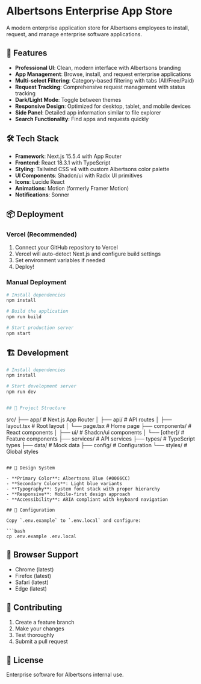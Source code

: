 # Albertsons Enterprise App Store

A modern enterprise application store for Albertsons employees to install, request, and manage enterprise software applications.

## 🚀 Features

- **Professional UI**: Clean, modern interface with Albertsons branding
- **App Management**: Browse, install, and request enterprise applications
- **Multi-select Filtering**: Category-based filtering with tabs (All/Free/Paid)
- **Request Tracking**: Comprehensive request management with status tracking
- **Dark/Light Mode**: Toggle between themes
- **Responsive Design**: Optimized for desktop, tablet, and mobile devices
- **Side Panel**: Detailed app information similar to file explorer
- **Search Functionality**: Find apps and requests quickly

## 🛠 Tech Stack

- **Framework**: Next.js 15.5.4 with App Router
- **Frontend**: React 18.3.1 with TypeScript
- **Styling**: Tailwind CSS v4 with custom Albertsons color palette
- **UI Components**: Shadcn/ui with Radix UI primitives
- **Icons**: Lucide React
- **Animations**: Motion (formerly Framer Motion)
- **Notifications**: Sonner

## 📦 Deployment

### Vercel (Recommended)

1. Connect your GitHub repository to Vercel
2. Vercel will auto-detect Next.js and configure build settings
3. Set environment variables if needed
4. Deploy!

### Manual Deployment

```bash
# Install dependencies
npm install

# Build the application
npm run build

# Start production server
npm start
```

## 🏗 Development

```bash
# Install dependencies
npm install

# Start development server
npm run dev


## 📁 Project Structure

```
src/
├── app/                 # Next.js App Router
│   ├── api/            # API routes
│   ├── layout.tsx      # Root layout
│   └── page.tsx        # Home page
├── components/         # React components
│   ├── ui/            # Shadcn/ui components
│   └── [other]/       # Feature components
├── services/          # API services
├── types/             # TypeScript types
├── data/              # Mock data
├── config/            # Configuration
└── styles/            # Global styles
```

## 🎨 Design System

- **Primary Color**: Albertsons Blue (#0066CC)
- **Secondary Colors**: Light blue variants
- **Typography**: System font stack with proper hierarchy
- **Responsive**: Mobile-first design approach
- **Accessibility**: ARIA compliant with keyboard navigation

## 🔧 Configuration

Copy `.env.example` to `.env.local` and configure:

```bash
cp .env.example .env.local
```

## 📱 Browser Support

- Chrome (latest)
- Firefox (latest)
- Safari (latest)
- Edge (latest)

## 🤝 Contributing

1. Create a feature branch
2. Make your changes
3. Test thoroughly
4. Submit a pull request

## 📄 License

Enterprise software for Albertsons internal use.